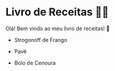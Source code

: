 # Livro de Receitas :woman_cook:

Olá! Bem vindo ao meu livro de receitas! :wave:  

- Strogonoff de Frango

- Pavê

- Bolo de Cenoura
